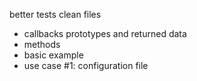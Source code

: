 better tests
clean files

- callbacks prototypes and returned data
- methods
- basic example
- use case #1: configuration file

